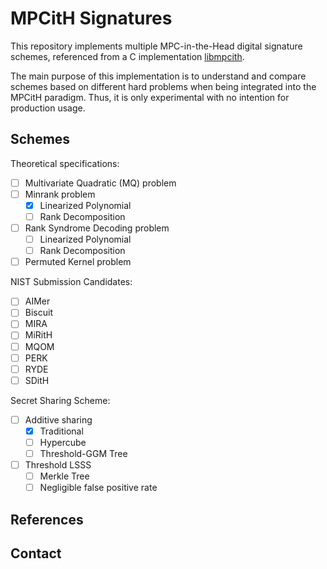 # MPCitH Signatures

This repository implements multiple MPC-in-the-Head digital signature schemes, referenced from a C implementation [libmpcith](https://github.com/CryptoExperts/libmpcith).

The main purpose of this implementation is to understand and compare schemes based on different hard problems when being integrated into the MPCitH paradigm. Thus, it is only experimental with no intention for production usage.

## Schemes

Theoretical specifications:

- [ ] Multivariate Quadratic (MQ) problem
- [ ] Minrank problem
  - [x] Linearized Polynomial
  - [ ] Rank Decomposition
- [ ] Rank Syndrome Decoding problem
  - [ ] Linearized Polynomial
  - [ ] Rank Decomposition
- [ ] Permuted Kernel problem

NIST Submission Candidates:

- [ ] AIMer
- [ ] Biscuit
- [ ] MIRA
- [ ] MiRitH
- [ ] MQOM
- [ ] PERK
- [ ] RYDE
- [ ] SDitH

Secret Sharing Scheme:

- [ ] Additive sharing
  - [x] Traditional
  - [ ] Hypercube
  - [ ] Threshold-GGM Tree
- [ ] Threshold LSSS
  - [ ] Merkle Tree
  - [ ] Negligible false positive rate

## References

## Contact
